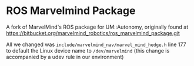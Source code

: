 # ROS Marvelmind Package
A fork of MarvelMind's ROS package for UM::Autonomy, originally found at https://bitbucket.org/marvelmind_robotics/ros_marvelmind_package.git

All we changed was `include/marvelmind_nav/marvel_mind_hedge.h` line 177 to default the Linux device name to `/dev/marvelmind` (this change is accompanied by a udev rule in our environment)
